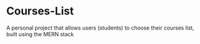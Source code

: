 # Courses-List
A personal project that allows users (students) to choose their courses list, built using the MERN stack
